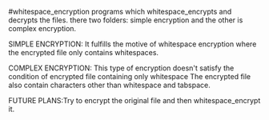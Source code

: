 #whitespace_encryption
programs which whitespace_encrypts and decrypts the files. 
there two folders: simple encryption and the other is complex encryption.

SIMPLE ENCRYPTION:
It fulfills the motive of whitespace encryption where the encrypted file only contains whitespaces.

COMPLEX ENCRYPTION:
This type of encryption doesn't satisfy the condition of encrypted file containing only whitespace The encrypted file also contain characters other than whitespace and tabspace.

FUTURE PLANS:Try to encrypt the original file and then whitespace_encrypt it.
